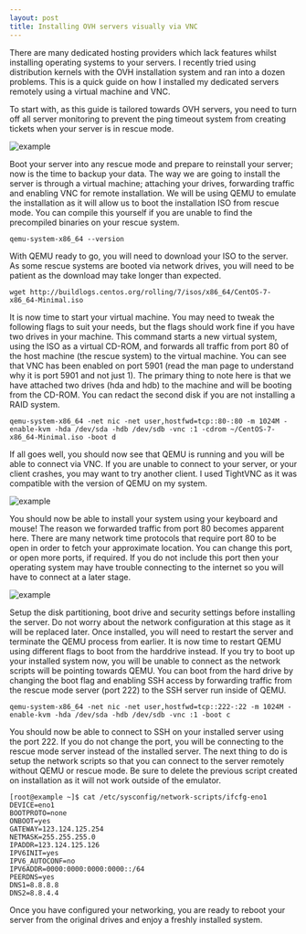 ```yaml
---
layout: post
title: Installing OVH servers visually via VNC
---
```


There are many dedicated hosting providers which lack features whilst installing operating systems to your servers. I recently tried using distribution kernels with the OVH installation system and ran into a dozen problems. This is a quick guide on how I installed my dedicated servers remotely using a virtual machine and VNC.

To start with, as this guide is tailored towards OVH servers, you need to turn off all server monitoring to prevent the ping timeout system from creating tickets when your server is in rescue mode.

![example](https://cdn.jared.im/static/firefox_2016-09-12_01-01-15.png)

Boot your server into any rescue mode and prepare to reinstall your server; now is the time to backup your data. The way we are going to install the server is through a virtual machine; attaching your drives, forwarding traffic and enabling VNC for remote installation. We will be using QEMU to emulate the installation as it will allow us to boot the installation ISO from rescue mode. You can compile this yourself if you are unable to find the precompiled binaries on your rescue system.

```shell
qemu-system-x86_64 --version
```

With QEMU ready to go, you will need to download your ISO to the server. As some rescue systems are booted via network drives, you will need to be patient as the download may take longer than expected.

```shell
wget http://buildlogs.centos.org/rolling/7/isos/x86_64/CentOS-7-x86_64-Minimal.iso
```

It is now time to start your virtual machine. You may need to tweak the following flags to suit your needs, but the flags should work fine if you have two drives in your machine. This command starts a new virtual system, using the ISO as a virtual CD-ROM, and forwards all traffic from port 80 of the host machine (the rescue system) to the virtual machine. You can see that VNC has been enabled on port 5901 (read the man page to understand why it is port 5901 and not just 1). The primary thing to note here is that we have attached two drives (hda and hdb) to the machine and will be booting from the CD-ROM. You can redact the second disk if you are not installing a RAID system.

```shell
qemu-system-x86_64 -net nic -net user,hostfwd=tcp::80-:80 -m 1024M -enable-kvm -hda /dev/sda -hdb /dev/sdb -vnc :1 -cdrom ~/CentOS-7-x86_64-Minimal.iso -boot d
```

If all goes well, you should now see that QEMU is running and you will be able to connect via VNC. If you are unable to connect to your server, or your client crashes, you may want to try another client. I used TightVNC as it was compatible with the version of QEMU on my system.

![example](https://cdn.jared.im/static/javaw_2016-09-12_01-32-07.png)

You should now be able to install your system using your keyboard and mouse! The reason we forwarded traffic from port 80 becomes apparent here. There are many network time protocols that require port 80 to be open in order to fetch your approximate location. You can change this port, or open more ports, if required. If you do not include this port then your operating system may have trouble connecting to the internet so you will have to connect at a later stage.

![example](https://cdn.jared.im/static/javaw_2016-09-09_02-42-54.png)

Setup the disk partitioning, boot drive and security settings before installing the server. Do not worry about the network configuration at this stage as it will be replaced later. Once installed, you will need to restart the server and terminate the QEMU process from earlier. It is now time to restart QEMU using different flags to boot from the harddrive instead. If you try to boot up your installed system now, you will be unable to connect as the network scripts will be pointing towards QEMU. You can boot from the hard drive by changing the boot flag and enabling SSH access by forwarding traffic from the rescue mode server (port 222) to the SSH server run inside of QEMU.

```shell
qemu-system-x86_64 -net nic -net user,hostfwd=tcp::222-:22 -m 1024M -enable-kvm -hda /dev/sda -hdb /dev/sdb -vnc :1 -boot c
```

You should now be able to connect to SSH on your installed server using the port 222. If you do not change the port, you will be connecting to the rescue mode server instead of the installed server. The next thing to do is setup the network scripts so that you can connect to the server remotely without QEMU or rescue mode. Be sure to delete the previous script created on installation as it will not work outside of the emulator.

```shell
[root@example ~]$ cat /etc/sysconfig/network-scripts/ifcfg-eno1
DEVICE=eno1
BOOTPROTO=none
ONBOOT=yes
GATEWAY=123.124.125.254
NETMASK=255.255.255.0
IPADDR=123.124.125.126
IPV6INIT=yes
IPV6_AUTOCONF=no
IPV6ADDR=0000:0000:0000:0000::/64
PEERDNS=yes
DNS1=8.8.8.8
DNS2=8.8.4.4
```

Once you have configured your networking, you are ready to reboot your server from the original drives and enjoy a freshly installed system.

